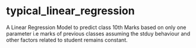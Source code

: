 # typical_linear_regression
A Linear Regression Model to predict class 10th Marks based on only one parameter i.e marks of previous classes assuming the stduy behaviour and other factors related to student remains constant.
